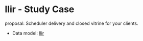 # llir - Study Case
proposal: Scheduler delivery and closed vitrine for your clients.  


- Data model: <a href="http://www.plantuml.com/plantuml/uml/fLLBRnn54BxFhoZbWeHiShUYAAlrGaGCZY3tKMrtPRT5FuP-s2o6Cp-CFqRDzD2FUAMruBHLNtNNuwjlUj-5Y3uceuUluAWaGJmIXCd5OV64yaBJm45yS4h2vDrUamdmgE8Hq1uqIH3UFGRuJ1I7y8ko4teqe9MbU9e8d8z7DmnaeuedU2MqOdCKpaneJwy00uW9dWQ0hvMyWPIuofit1xBaCP9y-tQEUATfv317llsGeHJ8Vm6jELlqprfuph6Ky_f2EOk6RY3IRn5UluRSC5o3GOi7ycoXDCf2ctpf1bCyBXMArnUQxNxyYi-dHw5HcOoDRVOQ34l-ndzMmJYPzDe-kpbbzhxejxHwYNrym8YPR6MOWl2DafLsuMa-EcAyWLks64gJxA6MKtR8eDB5cuxErjXUiLxcw-NgX24yEY_hXHvenfeq2ieKIUafX0kZlKn5m728dYYM5cmoU_BCXut4cc14S0Cb72B6PWSksUXhL2hEfiIQ3MQ4Wl1gYihPSkftDGadQvPspjoZeYo7jUF_jyPAHKeTlZ9vBYGSO-ytFx-7xVtjhWQwPVVhvIQKnhscKU8ftC36UppTgR3mGbeza3-DHvTyjrRlP18nJxiwbwPzjiQCye63ynK-qwzNWhsyOVRdHspCO7aJFdnt1Hyts_jFkoluOVFtN_VTSjOQUJUhm-ssdscjsDvqNfBFKoxcVvcniYYnIYwwYBeErGgk4sqATSZDThlx-EaAVjfzlzloxtRputPtTxUxlG9urlKeAQBIQ-yLwEPcCyVE4l4lyv-rG_QOzn9PMIpp_9fmATvyW54PuWdCn1D8FZxxPpGqPkalVIfp65-efdAxKzEIgy7QUdsT2_c3IrwS4SI49yDsJiFEXJJz8sldpuoFxftJX7REkxpsrzT_FC4gdGPPl_C6uRw7SeUlJCDwgxWJM-1rDfxg_zxG_aFraPgZBTg1AzaLBCsiaLn_rSGmB9fYR6QeE4-T38VMuMYfKSVDvsi9Xbg536m_1z-HbSdeVm00"> llir </a>
